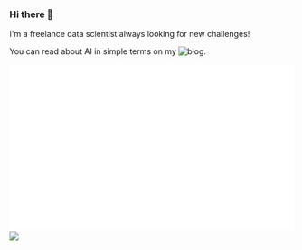 ### Hi there 👋

I'm a freelance data scientist always looking for new challenges!

You can read about AI in simple terms on my ![blog](https://blog.demaupeou.com/).

![](https://github.com/sixtedemaupeou/github-stats/blob/master/generated/overview.svg)
![](https://github.com/username/github-stats/blob/master/generated/languages.svg)

